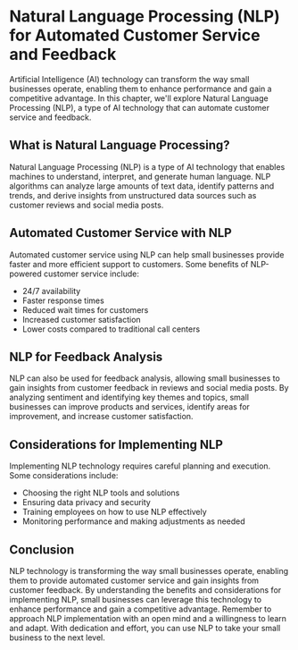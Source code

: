 Natural Language Processing (NLP) for Automated Customer Service and Feedback
====================================================================================================================================================

Artificial Intelligence (AI) technology can transform the way small businesses operate, enabling them to enhance performance and gain a competitive advantage. In this chapter, we'll explore Natural Language Processing (NLP), a type of AI technology that can automate customer service and feedback.

What is Natural Language Processing?
------------------------------------

Natural Language Processing (NLP) is a type of AI technology that enables machines to understand, interpret, and generate human language. NLP algorithms can analyze large amounts of text data, identify patterns and trends, and derive insights from unstructured data sources such as customer reviews and social media posts.

Automated Customer Service with NLP
-----------------------------------

Automated customer service using NLP can help small businesses provide faster and more efficient support to customers. Some benefits of NLP-powered customer service include:

* 24/7 availability
* Faster response times
* Reduced wait times for customers
* Increased customer satisfaction
* Lower costs compared to traditional call centers

NLP for Feedback Analysis
-------------------------

NLP can also be used for feedback analysis, allowing small businesses to gain insights from customer feedback in reviews and social media posts. By analyzing sentiment and identifying key themes and topics, small businesses can improve products and services, identify areas for improvement, and increase customer satisfaction.

Considerations for Implementing NLP
-----------------------------------

Implementing NLP technology requires careful planning and execution. Some considerations include:

* Choosing the right NLP tools and solutions
* Ensuring data privacy and security
* Training employees on how to use NLP effectively
* Monitoring performance and making adjustments as needed

Conclusion
----------

NLP technology is transforming the way small businesses operate, enabling them to provide automated customer service and gain insights from customer feedback. By understanding the benefits and considerations for implementing NLP, small businesses can leverage this technology to enhance performance and gain a competitive advantage. Remember to approach NLP implementation with an open mind and a willingness to learn and adapt. With dedication and effort, you can use NLP to take your small business to the next level.
